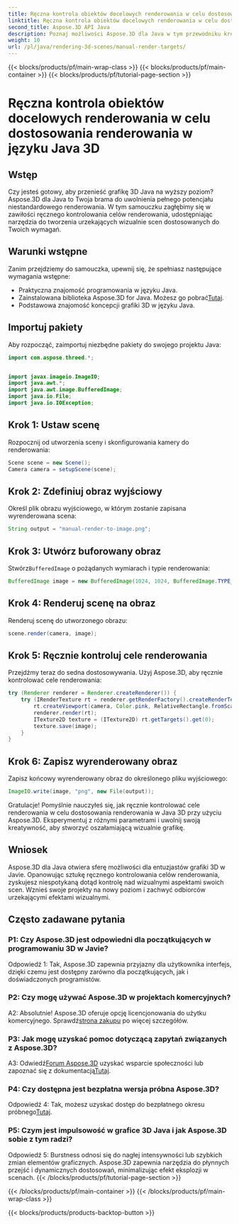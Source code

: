 ```yaml
---
title: Ręczna kontrola obiektów docelowych renderowania w celu dostosowania renderowania w języku Java 3D
linktitle: Ręczna kontrola obiektów docelowych renderowania w celu dostosowania renderowania w języku Java 3D
second_title: Aspose.3D API Java
description: Poznaj możliwości Aspose.3D dla Java w tym przewodniku krok po kroku. Ręcznie kontroluj cele renderowania, aby uzyskać oszałamiającą, niestandardową grafikę 3D Java.
weight: 10
url: /pl/java/rendering-3d-scenes/manual-render-targets/
---
```


{{< blocks/products/pf/main-wrap-class >}}
{{< blocks/products/pf/main-container >}}
{{< blocks/products/pf/tutorial-page-section >}}

# Ręczna kontrola obiektów docelowych renderowania w celu dostosowania renderowania w języku Java 3D

## Wstęp

Czy jesteś gotowy, aby przenieść grafikę 3D Java na wyższy poziom? Aspose.3D dla Java to Twoja brama do uwolnienia pełnego potencjału niestandardowego renderowania. W tym samouczku zagłębimy się w zawiłości ręcznego kontrolowania celów renderowania, udostępniając narzędzia do tworzenia urzekających wizualnie scen dostosowanych do Twoich wymagań.

## Warunki wstępne

Zanim przejdziemy do samouczka, upewnij się, że spełniasz następujące wymagania wstępne:

- Praktyczna znajomość programowania w języku Java.
-  Zainstalowana biblioteka Aspose.3D for Java. Możesz go pobrać[Tutaj](https://releases.aspose.com/3d/java/).
- Podstawowa znajomość koncepcji grafiki 3D w języku Java.

## Importuj pakiety

Aby rozpocząć, zaimportuj niezbędne pakiety do swojego projektu Java:

```java
import com.aspose.threed.*;


import javax.imageio.ImageIO;
import java.awt.*;
import java.awt.image.BufferedImage;
import java.io.File;
import java.io.IOException;
```

## Krok 1: Ustaw scenę

Rozpocznij od utworzenia sceny i skonfigurowania kamery do renderowania:

```java
Scene scene = new Scene();
Camera camera = setupScene(scene);
```

## Krok 2: Zdefiniuj obraz wyjściowy

Określ plik obrazu wyjściowego, w którym zostanie zapisana wyrenderowana scena:

```java
String output = "manual-render-to-image.png";
```

## Krok 3: Utwórz buforowany obraz

 Stwórz`BufferedImage` o pożądanych wymiarach i typie renderowania:

```java
BufferedImage image = new BufferedImage(1024, 1024, BufferedImage.TYPE_3BYTE_BGR);
```

## Krok 4: Renderuj scenę na obraz

Renderuj scenę do utworzonego obrazu:

```java
scene.render(camera, image);
```

## Krok 5: Ręcznie kontroluj cele renderowania

Przejdźmy teraz do sedna dostosowywania. Użyj Aspose.3D, aby ręcznie kontrolować cele renderowania:

```java
try (Renderer renderer = Renderer.createRenderer()) {
    try (IRenderTexture rt = renderer.getRenderFactory().createRenderTexture(new RenderParameters(), 1, image.getWidth(), image.getHeight())) {
        rt.createViewport(camera, Color.pink, RelativeRectangle.fromScale(0, 0, 1, 1));
        renderer.render(rt);
        ITexture2D texture = (ITexture2D) rt.getTargets().get(0);
        texture.save(image);
    }
}
```

## Krok 6: Zapisz wyrenderowany obraz

Zapisz końcowy wyrenderowany obraz do określonego pliku wyjściowego:

```java
ImageIO.write(image, "png", new File(output));
```

Gratulacje! Pomyślnie nauczyłeś się, jak ręcznie kontrolować cele renderowania w celu dostosowania renderowania w Java 3D przy użyciu Aspose.3D. Eksperymentuj z różnymi parametrami i uwolnij swoją kreatywność, aby stworzyć oszałamiającą wizualnie grafikę.

## Wniosek

Aspose.3D dla Java otwiera sferę możliwości dla entuzjastów grafiki 3D w Javie. Opanowując sztukę ręcznego kontrolowania celów renderowania, zyskujesz niespotykaną dotąd kontrolę nad wizualnymi aspektami swoich scen. Wznieś swoje projekty na nowy poziom i zachwyć odbiorców urzekającymi efektami wizualnymi.

## Często zadawane pytania

### P1: Czy Aspose.3D jest odpowiedni dla początkujących w programowaniu 3D w Javie?

Odpowiedź 1: Tak, Aspose.3D zapewnia przyjazny dla użytkownika interfejs, dzięki czemu jest dostępny zarówno dla początkujących, jak i doświadczonych programistów.

### P2: Czy mogę używać Aspose.3D w projektach komercyjnych?

 A2: Absolutnie! Aspose.3D oferuje opcję licencjonowania do użytku komercyjnego. Sprawdź[strona zakupu](https://purchase.aspose.com/buy) po więcej szczegółów.

### P3: Jak mogę uzyskać pomoc dotyczącą zapytań związanych z Aspose.3D?

 A3: Odwiedź[Forum Aspose.3D](https://forum.aspose.com/c/3d/18) uzyskać wsparcie społeczności lub zapoznać się z dokumentacją[Tutaj](https://reference.aspose.com/3d/java/).

### P4: Czy dostępna jest bezpłatna wersja próbna Aspose.3D?

 Odpowiedź 4: Tak, możesz uzyskać dostęp do bezpłatnego okresu próbnego[Tutaj](https://releases.aspose.com/).

### P5: Czym jest impulsowość w grafice 3D Java i jak Aspose.3D sobie z tym radzi?

Odpowiedź 5: Burstness odnosi się do nagłej intensywności lub szybkich zmian elementów graficznych. Aspose.3D zapewnia narzędzia do płynnych przejść i dynamicznych dostosowań, minimalizując efekt eksplozji w scenach.
{{< /blocks/products/pf/tutorial-page-section >}}

{{< /blocks/products/pf/main-container >}}
{{< /blocks/products/pf/main-wrap-class >}}

{{< blocks/products/products-backtop-button >}}
